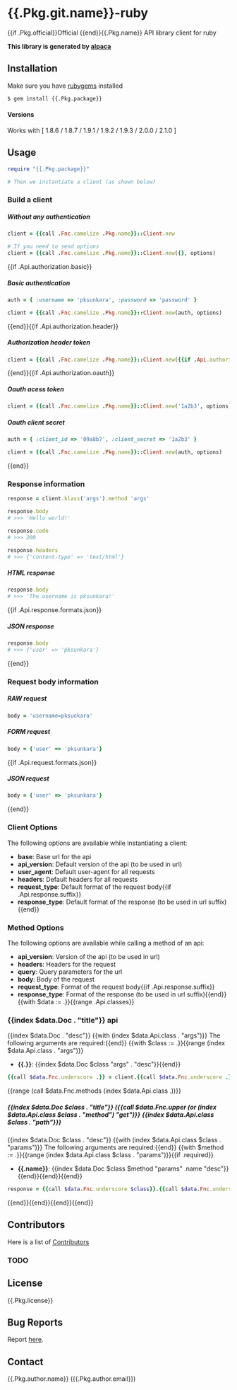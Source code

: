 # {{.Pkg.git.name}}-ruby

{{if .Pkg.official}}Official {{end}}{{.Pkg.name}} API library client for ruby

__This library is generated by [alpaca](https://github.com/pksunkara/alpaca)__

## Installation

Make sure you have [rubygems](https://rubygems.org) installed

```bash
$ gem install {{.Pkg.package}}
```

#### Versions

Works with [ 1.8.6 / 1.8.7 / 1.9.1 / 1.9.2 / 1.9.3 / 2.0.0 / 2.1.0 ]

## Usage

```ruby
require "{{.Pkg.package}}"

# Then we instantiate a client (as shown below)
```

### Build a client

##### Without any authentication

```ruby
client = {{call .Fnc.camelize .Pkg.name}}::Client.new

# If you need to send options
client = {{call .Fnc.camelize .Pkg.name}}::Client.new({}, options)
```
{{if .Api.authorization.basic}}
##### Basic authentication

```ruby
auth = { :username => 'pksunkara', :password => 'password' }

client = {{call .Fnc.camelize .Pkg.name}}::Client.new(auth, options)
```
{{end}}{{if .Api.authorization.header}}
##### Authorization header token

```ruby
client = {{call .Fnc.camelize .Pkg.name}}::Client.new({{if .Api.authorization.oauth}}{:http_header => '1a2b3'}{{else}}'1a2b3'{{end}}, options)
```
{{end}}{{if .Api.authorization.oauth}}
##### Oauth acess token

```ruby
client = {{call .Fnc.camelize .Pkg.name}}::Client.new('1a2b3', options)
```

##### Oauth client secret

```ruby
auth = { :client_id => '09a8b7', :client_secret => '1a2b3' }

client = {{call .Fnc.camelize .Pkg.name}}::Client.new(auth, options)
```
{{end}}
### Response information

```ruby
response = client.klass('args').method 'args'

response.body
# >>> 'Hello world!'

response.code
# >>> 200

response.headers
# >>> {'content-type' => 'text/html'}
```
##### HTML response

```ruby
response.body
# >>> 'The username is pksunkara!'
```
{{if .Api.response.formats.json}}
##### JSON response

```ruby
response.body
# >>> {'user' => 'pksunkara'}
```
{{end}}
### Request body information

##### RAW request

```ruby
body = 'username=pksunkara'
```

##### FORM request

```ruby
body = {'user' => 'pksunkara'}
```
{{if .Api.request.formats.json}}
##### JSON request

```ruby
body = {'user' => 'pksunkara'}
```
{{end}}
### Client Options

The following options are available while instantiating a client:

 * __base__: Base url for the api
 * __api_version__: Default version of the api (to be used in url)
 * __user_agent__: Default user-agent for all requests
 * __headers__: Default headers for all requests
 * __request_type__: Default format of the request body{{if .Api.response.suffix}}
 * __response_type__: Default format of the response (to be used in url suffix){{end}}

### Method Options

The following options are available while calling a method of an api:

 * __api_version__: Version of the api (to be used in url)
 * __headers__: Headers for the request
 * __query__: Query parameters for the url
 * __body__: Body of the request
 * __request_type__: Format of the request body{{if .Api.response.suffix}}
 * __response_type__: Format of the response (to be used in url suffix){{end}}
{{with $data := .}}{{range .Api.classes}}
### {{index $data.Doc . "title"}} api

{{index $data.Doc . "desc"}}
{{with (index $data.Api.class . "args")}}
The following arguments are required:{{end}}
{{with $class := .}}{{range (index $data.Api.class . "args")}}
 * __{{.}}__: {{index $data.Doc $class "args" . "desc"}}{{end}}

```ruby
{{call $data.Fnc.underscore .}} = client.{{call $data.Fnc.underscore .}}({{call $data.Fnc.prnt.ruby (index $data.Doc . "args") ", " false}})
```
{{range (call $data.Fnc.methods (index $data.Api.class .))}}
##### {{index $data.Doc $class . "title"}} ({{call $data.Fnc.upper (or (index $data.Api.class $class . "method") "get")}} {{index $data.Api.class $class . "path"}})

{{index $data.Doc $class . "desc"}}
{{with (index $data.Api.class $class . "params")}}
The following arguments are required:{{end}}
{{with $method := .}}{{range (index $data.Api.class $class . "params")}}{{if .required}}
 * __{{.name}}__: {{index $data.Doc $class $method "params" .name "desc"}}{{end}}{{end}}{{end}}

```ruby
response = {{call $data.Fnc.underscore $class}}.{{call $data.Fnc.underscore .}}({{call $data.Fnc.prnt.ruby (index $data.Doc $class . "params") ", " true}}options)
```
{{end}}{{end}}{{end}}{{end}}
## Contributors
Here is a list of [Contributors](https://{{.Pkg.git.site}}/{{.Pkg.git.user}}/{{.Pkg.git.name}}-ruby/contributors)

### TODO

## License
{{.Pkg.license}}

## Bug Reports
Report [here](https://{{.Pkg.git.site}}/{{.Pkg.git.user}}/{{.Pkg.git.name}}-ruby/issues).

## Contact
{{.Pkg.author.name}} ({{.Pkg.author.email}})
